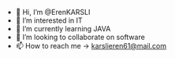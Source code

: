 - 👋 Hi, I’m @ErenKARSLI
- 👀 I’m interested in IT
- 🌱 I’m currently learning JAVA
- 💞️ I’m looking to collaborate on software
- 📫 How to reach me -> karslieren61@mail.com

<!---
ErenKARSLI/ErenKARSLI is a ✨ special ✨ repository because its `README.md` (this file) appears on your GitHub profile.
You can click the Preview link to take a look at your changes.
--->
